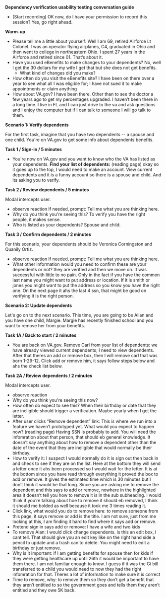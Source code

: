**Dependency verification usability testing conversation guide**

- (Start recording) OK now, do I have your permission to record this session? Yes, go right ahead. 

**Warm-up**

- Please tell me a little about yourself: Well I am 69, retired Airforce Lt Colonel. I was an operator flying airplanes, C4, graduated in Ohio and then went to college in northeastern Ohio. I spent 27 years in the Airforce and retired since 01. That’s about it. 
- Have you used eBenefits to make changes to your dependents? No, well I get the 30 dollars for my wife I get that but she does not get benefits.
  - What kind of changes did you make?
- How often do you visit the eBenefits site? I have been on there over a year to see what all I was eligible for; I have not sued it to make appointments or claim anything
- How about VA.gov? I have been there. Other than to see the doctor a few years ago to get my percentages upgraded. I haven’t been there in a long time. I live in FL and I can just drive to the va and ask questions and I enjoy the computer but if I can talk to someone I will go talk to them. 

**Scenario 1: Verify dependents**

For the first task, imagine that you have two dependents -- a spouse and one child. You're on VA.gov to get some info about dependents benefits.

**Task 1 / Sign-in / 5 minutes**

- You're now on VA.gov and you want to know who the VA has listed as your dependents. **Find your list of dependents:** (reading page) okay so it goes up to the top, I would need to make an account. View current dependents and it is a funny account so there is a spouse and child. And its asking you to verify. 

**Task 2 / Review dependents / 5 minutes**

Modal intercepts user.

- observe reaction If needed, prompt: Tell me what you are thinking here.
- Why do you think you're seeing this? To verify you have the right people, it makes sense. 
- Who is listed as your dependents? Spouse and child. 

**Task 3 / Confirm dependents / 2 minutes**

For this scenario, your dependents should be Veronica Corningston and Quanily Ortiz.

- observe reaction If needed, prompt: Tell me what you are thinking here.
- What other information would you need to confirm these are your dependents or not? they are verified and then we move on. It was successful with little to no pain. Only in the fact if you have the common last name you might want to put address or location. If it is smith or jones you might want to put the address so you know you have the right one. On the next page it ahs the last 4 ssn, that might be good on verifying it is the right person. 

**Scenario 2: Update dependents**

Let's go on to the next scenario. This time, you are going to be Allan and you have one child, Margie. Margie has recently finished school and you want to remove her from your benefits.

**Task 1A / Back to start / 2 minutes**

- You are back on VA.gov. Remove Carl from your list of dependents:  we have already viewed current dependents; I need to view dependents. After that theres an add or remove box, then I will remove carl that was born 1-29-12. Click add or remove him, it says follow steps below and ahs the check list below. 

**Task 2A / Review dependents / 2 minutes**

Modal intercepts user.

- observe reaction
- Why do you think you're seeing this now?
- How often do expect to see this? When their birthday or date that they are ineligible should trigger a verification. Maybe yearly when I get the letter. 
- After user clicks “Remove dependent” link: This is where we run into a feature we haven’t prototyped yet. What would you expect to happen now? (reading page) Having SSN is probably to add. You will need the infomration about that person, that should eb general knowledge.  It doesn’t say anything about how to remove a dependent other than the date of the event that they are ineligible that would normally be their birthday. 
- How to verify it: I suspect I would normally do it is sign out then back in and check to see if they are on the list. Here at the bottom they will send a letter once it ahs been processed so I would wait for the letter. It is at the bottom since you have read through everything it proved the box to add or remove. It gives the estimated time which is 30 minutes but I don’t think it would be that long. Since you are asking me to remove the dependent and this says to add or remove, nowhere in the highlighted area it doesn’t tell you how to remove it is in the sub subheading. I would think if you’re talking about hoe to remove it should eb removed, I think it should me bolded as well because it took me 3 times reading it. 
- Click link, what would you do to remove here: to remove someone from this page, it says remove or add is the title. I am not sure, just from me looking at this, I am finding it hard to find where it says add or remove. 
- Pretend sign in says add or remove: I have a wife and two kids
- To remove Alan: I would click change dependents. Is this an edit box, I cant tell. That should give you an edit key like on the right hand side a pencil to update and a trash can to delete. You might need to edit a birthday or just remove. 
- Why is it important: if I am getting benefits for spouse then for kids if they were getting healthcare up until 26th it would be important to have them there. I am not familiar  enough to know. I guess if it was the Gi bill transferred to a child you would need to now they had the right infomration for that. Theres a lot of information to make sure it is correct
- Time to remove, why: to remove them so they don’t get a benefit that they aren’t entitled to so the government goes and tells them they aren’t entitled and they owe 5K back. 

